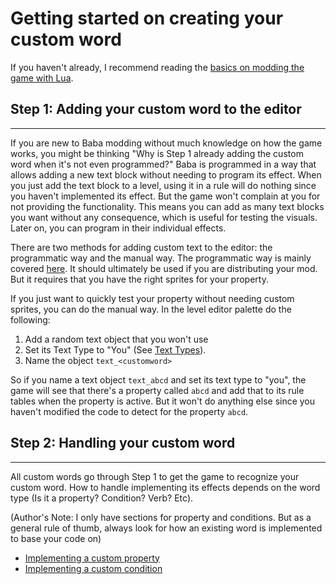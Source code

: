 # Getting started on creating your custom word
If you haven't already, I recommend reading the [basics on modding the game with Lua](programming_start.md).

## Step 1: Adding your custom word to the editor
---
If you are new to Baba modding without much knowledge on how the game works, you might be thinking "Why is Step 1 already adding the custom word when it's not even programmed?" Baba is programmed in a way that allows adding a new text block without needing to program its effect. When you just add the text block to a level, using it in a rule will do nothing since you haven't implemented its effect. But the game won't complain at you for not providing the functionality. This means you can add as many text blocks you want without any consequence, which is useful for testing the visuals. Later on, you can program in their individual effects.

There are two methods for adding custom text to the editor: the programmatic way and the manual way. The programmatic way is mainly covered [here](adding_obj_to_editor.md). It should ultimately be used if you are distributing your mod. But it requires that you have the right sprites for your property. 

If you just want to quickly test your property without needing custom sprites, you can do the manual way. In the level editor palette do the following:
1) Add a random text object that you won't use
2) Set its Text Type to "You" (See [Text Types](../references/editor_obj_settings.md#text-type)).
3) Name the object `text_<customword>`

So if you name a text object `text_abcd` and set its text type to "you", the game will see that there's a property called `abcd` and add that to its rule tables when the property is active. But it won't do anything else since you haven't modified the code to detect for the property `abcd`.

## Step 2: Handling your custom word
---
All custom words go through Step 1 to get the game to recognize your custom word. How to handle implementing its effects depends on the word type (Is it a property? Condition? Verb? Etc).

(Author's Note: I only have sections for property and conditions. But as a general rule of thumb, always look for how an existing word is implemented to base your code on)

- [Implementing a custom property](adding_properties.md)
- [Implementing a custom condition](adding_conditions.md)